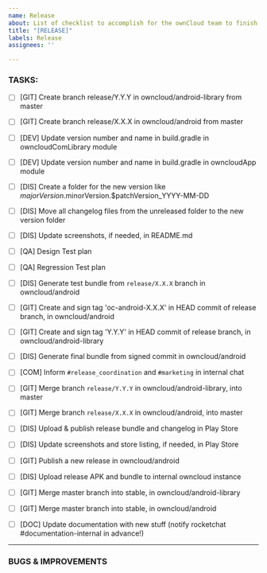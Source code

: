 ```yaml
---
name: Release
about: List of checklist to accomplish for the ownCloud team to finish the release process
title: "[RELEASE]"
labels: Release
assignees: ''

---
```


### TASKS:

 - [ ] [GIT] Create branch release/Y.Y.Y in owncloud/android-library from master
 - [ ] [GIT] Create branch release/X.X.X in owncloud/android from master
 - [ ] [DEV] Update version number and name in build.gradle in owncloudComLibrary module
 - [ ] [DEV] Update version number and name in build.gradle in owncloudApp module
 - [ ] [DIS] Create a folder for the new version like $majorVersion.$minorVersion.$patchVersion_YYYY-MM-DD
 - [ ] [DIS] Move all changelog files from the unreleased folder to the new version folder
 - [ ] [DIS] Update screenshots, if needed, in README.md
 - [ ] [QA] Design Test plan
 - [ ] [QA] Regression Test plan
 - [ ] [DIS] Generate test bundle from `release/X.X.X` branch in owncloud/android
 - [ ] [GIT] Create and sign tag 'oc-android-X.X.X' in HEAD commit of release branch, in owncloud/android
 - [ ] [GIT] Create and sign tag 'Y.Y.Y' in HEAD commit of release branch, in owncloud/android-library
 - [ ] [DIS] Generate final bundle from signed commit in owncloud/android
 - [ ] [COM] Inform `#release_coordination` and `#marketing` in internal chat
 - [ ] [GIT] Merge branch `release/Y.Y.Y` in owncloud/android-library, into master
 - [ ] [GIT] Merge branch `release/X.X.X` in owncloud/android, into master
 - [ ] [DIS] Upload & publish release bundle and changelog in Play Store
 - [ ] [DIS] Update screenshots and store listing, if needed, in Play Store
 - [ ] [GIT] Publish a new release in owncloud/android
 - [ ] [DIS] Upload release APK and bundle to internal owncloud instance
 - [ ] [GIT] Merge master branch into stable, in owncloud/android-library
 - [ ] [GIT] Merge master branch into stable, in owncloud/android
 - [ ] [DOC] Update documentation with new stuff (notify rocketchat #documentation-internal in advance!)


_____

### BUGS & IMPROVEMENTS
